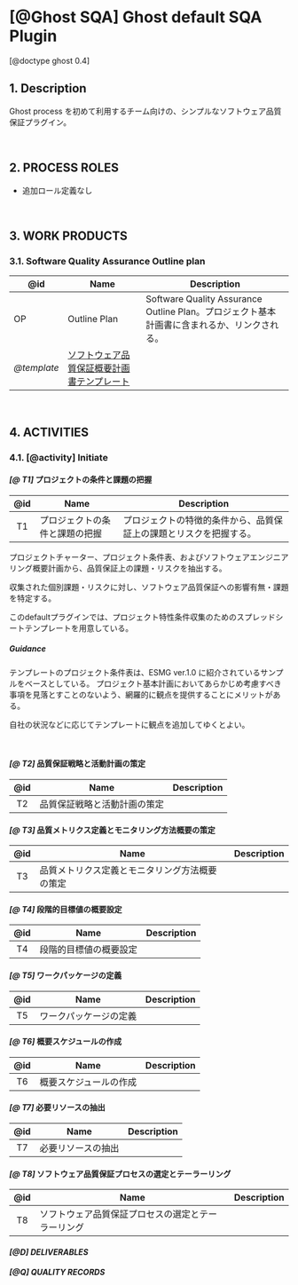# [@Ghost SQA] Ghost default SQA Plugin

[@doctype ghost 0.4]

## 1. Description

Ghost process を初めて利用するチーム向けの、シンプルなソフトウェア品質保証プラグイン。

<br>

## 2. PROCESS ROLES

- 追加ロール定義なし

<br>

## 3. WORK PRODUCTS

### 3.1. Software Quality Assurance Outline plan

| @id | Name | Description |
| --- | ---- | ----------- |
| OP          | Outline Plan | Software Quality Assurance Outline Plan。プロジェクト基本計画書に含まれるか、リンクされる。
| _@template_ | [ソフトウェア品質保証概要計画書テンプレート](templates/ProjectManagementOutlinePlan.md) |

<br>

## 4. ACTIVITIES

### 4.1. [@activity] Initiate

#### _[@ T1]_ プロジェクトの条件と課題の把握

| @id | Name | Description |
| :-: | ---- | ----------- |
| T1  | プロジェクトの条件と課題の把握 | プロジェクトの特徴的条件から、品質保証上の課題とリスクを把握する。

プロジェクトチャーター、プロジェクト条件表、およびソフトウェアエンジニアリング概要計画から、品質保証上の課題・リスクを抽出する。

収集された個別課題・リスクに対し、ソフトウェア品質保証への影響有無・課題を特定する。

このdefaultプラグインでは、プロジェクト特性条件収集のためのスプレッドシートテンプレートを用意している。

##### Guidance

テンプレートのプロジェクト条件表は、ESMG ver.1.0 に紹介されているサンプルをベースとしている。
プロジェクト基本計画においてあらかじめ考慮すべき事項を見落とすことのないよう、網羅的に観点を提供することにメリットがある。

自社の状況などに応じてテンプレートに観点を追加してゆくとよい。

<br>

#### _[@ T2]_ 品質保証戦略と活動計画の策定

| @id | Name | Description |
| :-: | ---- | ----------- |
| T2  | 品質保証戦略と活動計画の策定 |

#### _[@ T3]_ 品質メトリクス定義とモニタリング方法概要の策定

| @id | Name | Description |
| :-: | ---- | ----------- |
| T3  | 品質メトリクス定義とモニタリング方法概要の策定 |

#### _[@ T4]_ 段階的目標値の概要設定

| @id | Name | Description |
| :-: | ---- | ----------- |
| T4  | 段階的目標値の概要設定 |

#### _[@ T5]_ ワークパッケージの定義

| @id | Name | Description |
| :-: | ---- | ----------- |
| T5  | ワークパッケージの定義 |

#### _[@ T6]_ 概要スケジュールの作成

| @id | Name | Description |
| :-: | ---- | ----------- |
| T6  | 概要スケジュールの作成 |

#### _[@ T7]_ 必要リソースの抽出

| @id | Name | Description |
| :-: | ---- | ----------- |
| T7  | 必要リソースの抽出 |

#### _[@ T8]_ ソフトウェア品質保証プロセスの選定とテーラーリング

| @id | Name | Description |
| :-: | ---- | ----------- |
| T8  | ソフトウェア品質保証プロセスの選定とテーラーリング |

#### _[@D] DELIVERABLES_

##### _[@Q] QUALITY RECORDS_
